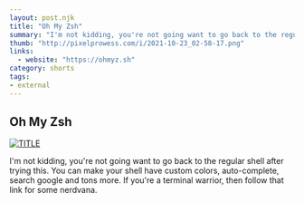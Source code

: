 ```yaml
---
layout: post.njk
title: "Oh My Zsh"
summary: "I'm not kidding, you're not going want to go back to the regular shell after trying this. You can make your shell have custom colors, auto-complete, search google and tons more. If you're a terminal warrior, then follow that link for some nerdvana."
thumb: "http://pixelprowess.com/i/2021-10-23_02-58-17.png"
links:
  - website: "https://ohmyz.sh"
category: shorts
tags: 
- external
---
```


## Oh My Zsh

[![TITLE](http://pixelprowess.com/i/2021-10-23_02-58-17.png)](https://ohmyz.sh)

I'm not kidding, you're not going want to go back to the regular shell after trying this. You can make your shell have custom colors, auto-complete, search google and tons more. If you're a terminal warrior, then follow that link for some nerdvana.

